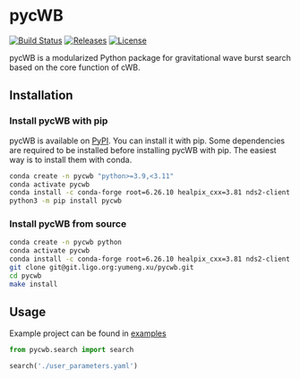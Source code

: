 # pycWB

[![Build Status](https://git.ligo.org/yumeng.xu/pycwb/badges/main/pipeline.svg)](https://git.ligo.org/yumeng.xu/pycwb/-/pipelines)
[![Releases](https://git.ligo.org/yumeng.xu/pycwb/-/badges/release.svg)](https://git.ligo.org/yumeng.xu/pycwb/-/releases)
[![License](https://img.shields.io/badge/license-GPLv3-blue)](https://git.ligo.org/yumeng.xu/pycwb/-/blob/main/LICENSE)

pycWB is a modularized Python package for gravitational wave burst search based on the core function of cWB.

## Installation

### Install pycWB with pip

pycWB is available on [PyPI](https://pypi.org/project/pycWB/). You can install it with pip.
Some dependencies are required to be installed before installing pycWB with pip. 
The easiest way is to install them with conda.

```bash
conda create -n pycwb "python>=3.9,<3.11"
conda activate pycwb
conda install -c conda-forge root=6.26.10 healpix_cxx=3.81 nds2-client python-nds2-client lalsuite setuptools_scm cmake pkg-config
python3 -m pip install pycwb
```

### Install pycWB from source

```bash
conda create -n pycwb python
conda activate pycwb
conda install -c conda-forge root=6.26.10 healpix_cxx=3.81 nds2-client python-nds2-client lalsuite setuptools_scm cmake pkg-config
git clone git@git.ligo.org:yumeng.xu/pycwb.git
cd pycwb
make install
```

## Usage

Example project can be found in [examples](./examples)

```python
from pycwb.search import search

search('./user_parameters.yaml')
```